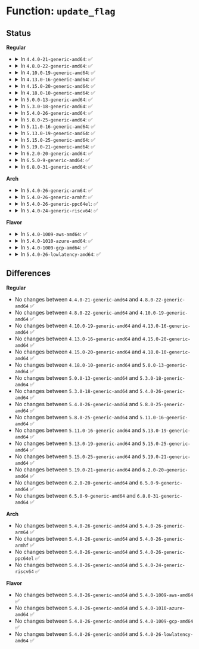 # Function: <code>update_flag</code>

## Status
<b>Regular</b>
<ul>
<li>
<details>
<summary>In <code>4.4.0-21-generic-amd64</code>: ✅</summary>

```c
int update_flag(cpuset_flagbits_t bit, struct cpuset * cs, int turning_on)
```

```json
{
  "name": "update_flag",
  "collision_type": "Unique Static",
  "inline_type": "No",
  "funcs": [
    {
      "addr": 18446744071580008400,
      "name": "update_flag",
      "external": false,
      "loc": "kernel/cpuset.c:1313",
      "file": "kernel/cpuset.c",
      "inline": "seen, unknown",
      "caller_inline": [],
      "caller_func": [
        "kernel/cpuset.c:cpuset_write_u64",
        "kernel/cpuset.c:cpuset_write_u64",
        "kernel/cpuset.c:cpuset_write_u64",
        "kernel/cpuset.c:cpuset_write_u64",
        "kernel/cpuset.c:cpuset_write_u64",
        "kernel/cpuset.c:cpuset_write_u64",
        "kernel/cpuset.c:cpuset_write_u64",
        "kernel/cpuset.c:cpuset_css_offline"
      ]
    }
  ],
  "symbols": [
    {
      "addr": 18446744071580008400,
      "name": "update_flag",
      "section": ".text",
      "bind": "STB_LOCAL",
      "size": 426
    }
  ]
}
```
</details>
</li>
<li>
<details>
<summary>In <code>4.8.0-22-generic-amd64</code>: ✅</summary>

```c
int update_flag(cpuset_flagbits_t bit, struct cpuset * cs, int turning_on)
```

```json
{
  "name": "update_flag",
  "collision_type": "Unique Static",
  "inline_type": "No",
  "funcs": [
    {
      "addr": 18446744071580040912,
      "name": "update_flag",
      "external": false,
      "loc": "kernel/cpuset.c:1315",
      "file": "kernel/cpuset.c",
      "inline": "seen, unknown",
      "caller_inline": [],
      "caller_func": [
        "kernel/cpuset.c:cpuset_css_offline",
        "kernel/cpuset.c:cpuset_write_u64",
        "kernel/cpuset.c:cpuset_write_u64",
        "kernel/cpuset.c:cpuset_write_u64",
        "kernel/cpuset.c:cpuset_write_u64",
        "kernel/cpuset.c:cpuset_write_u64",
        "kernel/cpuset.c:cpuset_write_u64",
        "kernel/cpuset.c:cpuset_write_u64"
      ]
    }
  ],
  "symbols": [
    {
      "addr": 18446744071580040912,
      "name": "update_flag",
      "section": ".text",
      "bind": "STB_LOCAL",
      "size": 427
    }
  ]
}
```
</details>
</li>
<li>
<details>
<summary>In <code>4.10.0-19-generic-amd64</code>: ✅</summary>

```c
int update_flag(cpuset_flagbits_t bit, struct cpuset * cs, int turning_on)
```

```json
{
  "name": "update_flag",
  "collision_type": "Unique Static",
  "inline_type": "No",
  "funcs": [
    {
      "addr": 18446744071580077520,
      "name": "update_flag",
      "external": false,
      "loc": "kernel/cpuset.c:1315",
      "file": "kernel/cpuset.c",
      "inline": "seen, unknown",
      "caller_inline": [],
      "caller_func": [
        "kernel/cpuset.c:cpuset_css_offline",
        "kernel/cpuset.c:cpuset_write_u64",
        "kernel/cpuset.c:cpuset_write_u64",
        "kernel/cpuset.c:cpuset_write_u64",
        "kernel/cpuset.c:cpuset_write_u64",
        "kernel/cpuset.c:cpuset_write_u64",
        "kernel/cpuset.c:cpuset_write_u64",
        "kernel/cpuset.c:cpuset_write_u64"
      ]
    }
  ],
  "symbols": [
    {
      "addr": 18446744071580077520,
      "name": "update_flag",
      "section": ".text",
      "bind": "STB_LOCAL",
      "size": 469
    }
  ]
}
```
</details>
</li>
<li>
<details>
<summary>In <code>4.13.0-16-generic-amd64</code>: ✅</summary>

```c
int update_flag(cpuset_flagbits_t bit, struct cpuset * cs, int turning_on)
```

```json
{
  "name": "update_flag",
  "collision_type": "Unique Static",
  "inline_type": "No",
  "funcs": [
    {
      "addr": 18446744071580082208,
      "name": "update_flag",
      "external": false,
      "loc": "kernel/cgroup/cpuset.c:1303",
      "file": "kernel/cgroup/cpuset.c",
      "inline": "seen, unknown",
      "caller_inline": [],
      "caller_func": [
        "kernel/cgroup/cpuset.c:cpuset_css_offline",
        "kernel/cgroup/cpuset.c:cpuset_write_u64",
        "kernel/cgroup/cpuset.c:cpuset_write_u64",
        "kernel/cgroup/cpuset.c:cpuset_write_u64",
        "kernel/cgroup/cpuset.c:cpuset_write_u64",
        "kernel/cgroup/cpuset.c:cpuset_write_u64",
        "kernel/cgroup/cpuset.c:cpuset_write_u64",
        "kernel/cgroup/cpuset.c:cpuset_write_u64"
      ]
    }
  ],
  "symbols": [
    {
      "addr": 18446744071580082208,
      "name": "update_flag",
      "section": ".text",
      "bind": "STB_LOCAL",
      "size": 449
    }
  ]
}
```
</details>
</li>
<li>
<details>
<summary>In <code>4.15.0-20-generic-amd64</code>: ✅</summary>

```c
int update_flag(cpuset_flagbits_t bit, struct cpuset * cs, int turning_on)
```

```json
{
  "name": "update_flag",
  "collision_type": "Unique Static",
  "inline_type": "No",
  "funcs": [
    {
      "addr": 18446744071580134512,
      "name": "update_flag",
      "external": false,
      "loc": "kernel/cgroup/cpuset.c:1313",
      "file": "kernel/cgroup/cpuset.c",
      "inline": "seen, unknown",
      "caller_inline": [],
      "caller_func": [
        "kernel/cgroup/cpuset.c:cpuset_css_offline",
        "kernel/cgroup/cpuset.c:cpuset_write_u64",
        "kernel/cgroup/cpuset.c:cpuset_write_u64",
        "kernel/cgroup/cpuset.c:cpuset_write_u64",
        "kernel/cgroup/cpuset.c:cpuset_write_u64",
        "kernel/cgroup/cpuset.c:cpuset_write_u64",
        "kernel/cgroup/cpuset.c:cpuset_write_u64",
        "kernel/cgroup/cpuset.c:cpuset_write_u64"
      ]
    }
  ],
  "symbols": [
    {
      "addr": 18446744071580134512,
      "name": "update_flag",
      "section": ".text",
      "bind": "STB_LOCAL",
      "size": 355
    }
  ]
}
```
</details>
</li>
<li>
<details>
<summary>In <code>4.18.0-10-generic-amd64</code>: ✅</summary>

```c
int update_flag(cpuset_flagbits_t bit, struct cpuset * cs, int turning_on)
```

```json
{
  "name": "update_flag",
  "collision_type": "Unique Static",
  "inline_type": "No",
  "funcs": [
    {
      "addr": 18446744071580196864,
      "name": "update_flag",
      "external": false,
      "loc": "kernel/cgroup/cpuset.c:1314",
      "file": "kernel/cgroup/cpuset.c",
      "inline": "seen, unknown",
      "caller_inline": [],
      "caller_func": [
        "kernel/cgroup/cpuset.c:cpuset_css_offline",
        "kernel/cgroup/cpuset.c:cpuset_write_u64",
        "kernel/cgroup/cpuset.c:cpuset_write_u64",
        "kernel/cgroup/cpuset.c:cpuset_write_u64",
        "kernel/cgroup/cpuset.c:cpuset_write_u64",
        "kernel/cgroup/cpuset.c:cpuset_write_u64",
        "kernel/cgroup/cpuset.c:cpuset_write_u64",
        "kernel/cgroup/cpuset.c:cpuset_write_u64"
      ]
    }
  ],
  "symbols": [
    {
      "addr": 18446744071580196864,
      "name": "update_flag",
      "section": ".text",
      "bind": "STB_LOCAL",
      "size": 356
    }
  ]
}
```
</details>
</li>
<li>
<details>
<summary>In <code>5.0.0-13-generic-amd64</code>: ✅</summary>

```c
int update_flag(cpuset_flagbits_t bit, struct cpuset * cs, int turning_on)
```

```json
{
  "name": "update_flag",
  "collision_type": "Unique Static",
  "inline_type": "No",
  "funcs": [
    {
      "addr": 18446744071580245440,
      "name": "update_flag",
      "external": false,
      "loc": "kernel/cgroup/cpuset.c:1837",
      "file": "kernel/cgroup/cpuset.c",
      "inline": "seen, unknown",
      "caller_inline": [],
      "caller_func": [
        "kernel/cgroup/cpuset.c:cpuset_css_offline",
        "kernel/cgroup/cpuset.c:cpuset_write_u64",
        "kernel/cgroup/cpuset.c:cpuset_write_u64",
        "kernel/cgroup/cpuset.c:cpuset_write_u64",
        "kernel/cgroup/cpuset.c:cpuset_write_u64",
        "kernel/cgroup/cpuset.c:cpuset_write_u64",
        "kernel/cgroup/cpuset.c:cpuset_write_u64",
        "kernel/cgroup/cpuset.c:cpuset_write_u64",
        "kernel/cgroup/cpuset.c:update_prstate",
        "kernel/cgroup/cpuset.c:update_prstate",
        "kernel/cgroup/cpuset.c:update_prstate",
        "kernel/cgroup/cpuset.c:update_prstate"
      ]
    }
  ],
  "symbols": [
    {
      "addr": 18446744071580245440,
      "name": "update_flag",
      "section": ".text",
      "bind": "STB_LOCAL",
      "size": 363
    }
  ]
}
```
</details>
</li>
<li>
<details>
<summary>In <code>5.3.0-18-generic-amd64</code>: ✅</summary>

```c
int update_flag(cpuset_flagbits_t bit, struct cpuset * cs, int turning_on)
```

```json
{
  "name": "update_flag",
  "collision_type": "Unique Static",
  "inline_type": "No",
  "funcs": [
    {
      "addr": 18446744071580299632,
      "name": "update_flag",
      "external": false,
      "loc": "kernel/cgroup/cpuset.c:1798",
      "file": "kernel/cgroup/cpuset.c",
      "inline": "seen, unknown",
      "caller_inline": [],
      "caller_func": [
        "kernel/cgroup/cpuset.c:cpuset_css_offline",
        "kernel/cgroup/cpuset.c:cpuset_write_u64",
        "kernel/cgroup/cpuset.c:cpuset_write_u64",
        "kernel/cgroup/cpuset.c:cpuset_write_u64",
        "kernel/cgroup/cpuset.c:cpuset_write_u64",
        "kernel/cgroup/cpuset.c:cpuset_write_u64",
        "kernel/cgroup/cpuset.c:cpuset_write_u64",
        "kernel/cgroup/cpuset.c:cpuset_write_u64",
        "kernel/cgroup/cpuset.c:update_prstate",
        "kernel/cgroup/cpuset.c:update_prstate",
        "kernel/cgroup/cpuset.c:update_prstate",
        "kernel/cgroup/cpuset.c:update_prstate"
      ]
    }
  ],
  "symbols": [
    {
      "addr": 18446744071580299632,
      "name": "update_flag",
      "section": ".text",
      "bind": "STB_LOCAL",
      "size": 369
    }
  ]
}
```
</details>
</li>
<li>
<details>
<summary>In <code>5.4.0-26-generic-amd64</code>: ✅</summary>

```c
int update_flag(cpuset_flagbits_t bit, struct cpuset * cs, int turning_on)
```

```json
{
  "name": "update_flag",
  "collision_type": "Unique Static",
  "inline_type": "No",
  "funcs": [
    {
      "addr": 18446744071580348320,
      "name": "update_flag",
      "external": false,
      "loc": "kernel/cgroup/cpuset.c:1872",
      "file": "kernel/cgroup/cpuset.c",
      "inline": "seen, unknown",
      "caller_inline": [],
      "caller_func": [
        "kernel/cgroup/cpuset.c:cpuset_css_offline",
        "kernel/cgroup/cpuset.c:cpuset_write_u64",
        "kernel/cgroup/cpuset.c:cpuset_write_u64",
        "kernel/cgroup/cpuset.c:cpuset_write_u64",
        "kernel/cgroup/cpuset.c:cpuset_write_u64",
        "kernel/cgroup/cpuset.c:cpuset_write_u64",
        "kernel/cgroup/cpuset.c:cpuset_write_u64",
        "kernel/cgroup/cpuset.c:cpuset_write_u64",
        "kernel/cgroup/cpuset.c:update_prstate",
        "kernel/cgroup/cpuset.c:update_prstate",
        "kernel/cgroup/cpuset.c:update_prstate",
        "kernel/cgroup/cpuset.c:update_prstate"
      ]
    }
  ],
  "symbols": [
    {
      "addr": 18446744071580348320,
      "name": "update_flag",
      "section": ".text",
      "bind": "STB_LOCAL",
      "size": 369
    }
  ]
}
```
</details>
</li>
<li>
<details>
<summary>In <code>5.8.0-25-generic-amd64</code>: ✅</summary>

```c
int update_flag(cpuset_flagbits_t bit, struct cpuset * cs, int turning_on)
```

```json
{
  "name": "update_flag",
  "collision_type": "Unique Static",
  "inline_type": "No",
  "funcs": [
    {
      "addr": 18446744071580419008,
      "name": "update_flag",
      "external": false,
      "loc": "kernel/cgroup/cpuset.c:1874",
      "file": "kernel/cgroup/cpuset.c",
      "inline": "seen, unknown",
      "caller_inline": [],
      "caller_func": [
        "kernel/cgroup/cpuset.c:cpuset_css_offline",
        "kernel/cgroup/cpuset.c:cpuset_write_u64",
        "kernel/cgroup/cpuset.c:cpuset_write_u64",
        "kernel/cgroup/cpuset.c:cpuset_write_u64",
        "kernel/cgroup/cpuset.c:cpuset_write_u64",
        "kernel/cgroup/cpuset.c:cpuset_write_u64",
        "kernel/cgroup/cpuset.c:cpuset_write_u64",
        "kernel/cgroup/cpuset.c:cpuset_write_u64",
        "kernel/cgroup/cpuset.c:update_prstate",
        "kernel/cgroup/cpuset.c:update_prstate",
        "kernel/cgroup/cpuset.c:update_prstate",
        "kernel/cgroup/cpuset.c:update_prstate"
      ]
    }
  ],
  "symbols": [
    {
      "addr": 18446744071580419008,
      "name": "update_flag",
      "section": ".text",
      "bind": "STB_LOCAL",
      "size": 369
    }
  ]
}
```
</details>
</li>
<li>
<details>
<summary>In <code>5.11.0-16-generic-amd64</code>: ✅</summary>

```c
int update_flag(cpuset_flagbits_t bit, struct cpuset * cs, int turning_on)
```

```json
{
  "name": "update_flag",
  "collision_type": "Unique Static",
  "inline_type": "No",
  "funcs": [
    {
      "addr": 18446744071580406416,
      "name": "update_flag",
      "external": false,
      "loc": "kernel/cgroup/cpuset.c:1897",
      "file": "kernel/cgroup/cpuset.c",
      "inline": "seen, unknown",
      "caller_inline": [],
      "caller_func": [
        "kernel/cgroup/cpuset.c:cpuset_css_offline",
        "kernel/cgroup/cpuset.c:cpuset_write_u64",
        "kernel/cgroup/cpuset.c:cpuset_write_u64",
        "kernel/cgroup/cpuset.c:cpuset_write_u64",
        "kernel/cgroup/cpuset.c:cpuset_write_u64",
        "kernel/cgroup/cpuset.c:cpuset_write_u64",
        "kernel/cgroup/cpuset.c:cpuset_write_u64",
        "kernel/cgroup/cpuset.c:cpuset_write_u64",
        "kernel/cgroup/cpuset.c:update_prstate",
        "kernel/cgroup/cpuset.c:update_prstate",
        "kernel/cgroup/cpuset.c:update_prstate",
        "kernel/cgroup/cpuset.c:update_prstate"
      ]
    }
  ],
  "symbols": [
    {
      "addr": 18446744071580406416,
      "name": "update_flag",
      "section": ".text",
      "bind": "STB_LOCAL",
      "size": 369
    }
  ]
}
```
</details>
</li>
<li>
<details>
<summary>In <code>5.13.0-19-generic-amd64</code>: ✅</summary>

```c
int update_flag(cpuset_flagbits_t bit, struct cpuset * cs, int turning_on)
```

```json
{
  "name": "update_flag",
  "collision_type": "Unique Static",
  "inline_type": "No",
  "funcs": [
    {
      "addr": 18446744071580407328,
      "name": "update_flag",
      "external": false,
      "loc": "kernel/cgroup/cpuset.c:1897",
      "file": "kernel/cgroup/cpuset.c",
      "inline": "seen, unknown",
      "caller_inline": [],
      "caller_func": [
        "kernel/cgroup/cpuset.c:cpuset_css_offline",
        "kernel/cgroup/cpuset.c:cpuset_write_u64",
        "kernel/cgroup/cpuset.c:cpuset_write_u64",
        "kernel/cgroup/cpuset.c:cpuset_write_u64",
        "kernel/cgroup/cpuset.c:cpuset_write_u64",
        "kernel/cgroup/cpuset.c:cpuset_write_u64",
        "kernel/cgroup/cpuset.c:cpuset_write_u64",
        "kernel/cgroup/cpuset.c:cpuset_write_u64",
        "kernel/cgroup/cpuset.c:update_prstate",
        "kernel/cgroup/cpuset.c:update_prstate",
        "kernel/cgroup/cpuset.c:update_prstate",
        "kernel/cgroup/cpuset.c:update_prstate"
      ]
    }
  ],
  "symbols": [
    {
      "addr": 18446744071580407328,
      "name": "update_flag",
      "section": ".text",
      "bind": "STB_LOCAL",
      "size": 368
    }
  ]
}
```
</details>
</li>
<li>
<details>
<summary>In <code>5.15.0-25-generic-amd64</code>: ✅</summary>

```c
int update_flag(cpuset_flagbits_t bit, struct cpuset * cs, int turning_on)
```

```json
{
  "name": "update_flag",
  "collision_type": "Unique Static",
  "inline_type": "No",
  "funcs": [
    {
      "addr": 18446744071580570048,
      "name": "update_flag",
      "external": false,
      "loc": "kernel/cgroup/cpuset.c:1948",
      "file": "kernel/cgroup/cpuset.c",
      "inline": "seen, unknown",
      "caller_inline": [],
      "caller_func": [
        "kernel/cgroup/cpuset.c:cpuset_css_offline",
        "kernel/cgroup/cpuset.c:cpuset_write_u64",
        "kernel/cgroup/cpuset.c:cpuset_write_u64",
        "kernel/cgroup/cpuset.c:cpuset_write_u64",
        "kernel/cgroup/cpuset.c:cpuset_write_u64",
        "kernel/cgroup/cpuset.c:cpuset_write_u64",
        "kernel/cgroup/cpuset.c:cpuset_write_u64",
        "kernel/cgroup/cpuset.c:cpuset_write_u64",
        "kernel/cgroup/cpuset.c:update_prstate",
        "kernel/cgroup/cpuset.c:update_prstate",
        "kernel/cgroup/cpuset.c:update_prstate",
        "kernel/cgroup/cpuset.c:update_prstate"
      ]
    }
  ],
  "symbols": [
    {
      "addr": 18446744071580570048,
      "name": "update_flag",
      "section": ".text",
      "bind": "STB_LOCAL",
      "size": 368
    }
  ]
}
```
</details>
</li>
<li>
<details>
<summary>In <code>5.19.0-21-generic-amd64</code>: ✅</summary>

```c
int update_flag(cpuset_flagbits_t bit, struct cpuset * cs, int turning_on)
```

```json
{
  "name": "update_flag",
  "collision_type": "Unique Static",
  "inline_type": "No",
  "funcs": [
    {
      "addr": 18446744071580770720,
      "name": "update_flag",
      "external": false,
      "loc": "kernel/cgroup/cpuset.c:1988",
      "file": "kernel/cgroup/cpuset.c",
      "inline": "seen, unknown",
      "caller_inline": [],
      "caller_func": [
        "kernel/cgroup/cpuset.c:cpuset_css_offline",
        "kernel/cgroup/cpuset.c:cpuset_write_u64",
        "kernel/cgroup/cpuset.c:cpuset_write_u64",
        "kernel/cgroup/cpuset.c:cpuset_write_u64",
        "kernel/cgroup/cpuset.c:cpuset_write_u64",
        "kernel/cgroup/cpuset.c:cpuset_write_u64",
        "kernel/cgroup/cpuset.c:cpuset_write_u64",
        "kernel/cgroup/cpuset.c:cpuset_write_u64",
        "kernel/cgroup/cpuset.c:update_prstate",
        "kernel/cgroup/cpuset.c:update_prstate",
        "kernel/cgroup/cpuset.c:update_prstate",
        "kernel/cgroup/cpuset.c:update_prstate"
      ]
    }
  ],
  "symbols": [
    {
      "addr": 18446744071580770720,
      "name": "update_flag",
      "section": ".text",
      "bind": "STB_LOCAL",
      "size": 477
    }
  ]
}
```
</details>
</li>
<li>
<details>
<summary>In <code>6.2.0-20-generic-amd64</code>: ✅</summary>

```c
int update_flag(cpuset_flagbits_t bit, struct cpuset * cs, int turning_on)
```

```json
{
  "name": "update_flag",
  "collision_type": "Unique Static",
  "inline_type": "No",
  "funcs": [
    {
      "addr": 18446744071581048928,
      "name": "update_flag",
      "external": false,
      "loc": "kernel/cgroup/cpuset.c:2177",
      "file": "kernel/cgroup/cpuset.c",
      "inline": "seen, unknown",
      "caller_inline": [],
      "caller_func": [
        "kernel/cgroup/cpuset.c:cpuset_css_offline",
        "kernel/cgroup/cpuset.c:cpuset_write_u64",
        "kernel/cgroup/cpuset.c:cpuset_write_u64",
        "kernel/cgroup/cpuset.c:cpuset_write_u64",
        "kernel/cgroup/cpuset.c:cpuset_write_u64",
        "kernel/cgroup/cpuset.c:cpuset_write_u64",
        "kernel/cgroup/cpuset.c:cpuset_write_u64",
        "kernel/cgroup/cpuset.c:cpuset_write_u64",
        "kernel/cgroup/cpuset.c:update_prstate",
        "kernel/cgroup/cpuset.c:update_prstate",
        "kernel/cgroup/cpuset.c:update_prstate",
        "kernel/cgroup/cpuset.c:update_prstate",
        "kernel/cgroup/cpuset.c:update_prstate",
        "kernel/cgroup/cpuset.c:update_parent_subparts_cpumask",
        "kernel/cgroup/cpuset.c:update_parent_subparts_cpumask",
        "kernel/cgroup/cpuset.c:update_parent_subparts_cpumask",
        "kernel/cgroup/cpuset.c:update_parent_subparts_cpumask"
      ]
    }
  ],
  "symbols": [
    {
      "addr": 18446744071581048928,
      "name": "update_flag",
      "section": ".text",
      "bind": "STB_LOCAL",
      "size": 477
    }
  ]
}
```
</details>
</li>
<li>
<details>
<summary>In <code>6.5.0-9-generic-amd64</code>: ✅</summary>

```c
int update_flag(cpuset_flagbits_t bit, struct cpuset * cs, int turning_on)
```

```json
{
  "name": "update_flag",
  "collision_type": "Unique Static",
  "inline_type": "No",
  "funcs": [
    {
      "addr": 18446744071581138688,
      "name": "update_flag",
      "external": false,
      "loc": "kernel/cgroup/cpuset.c:2212",
      "file": "kernel/cgroup/cpuset.c",
      "inline": "seen, unknown",
      "caller_inline": [],
      "caller_func": [
        "kernel/cgroup/cpuset.c:cpuset_css_offline",
        "kernel/cgroup/cpuset.c:cpuset_write_u64",
        "kernel/cgroup/cpuset.c:cpuset_write_u64",
        "kernel/cgroup/cpuset.c:cpuset_write_u64",
        "kernel/cgroup/cpuset.c:cpuset_write_u64",
        "kernel/cgroup/cpuset.c:cpuset_write_u64",
        "kernel/cgroup/cpuset.c:cpuset_write_u64",
        "kernel/cgroup/cpuset.c:cpuset_write_u64",
        "kernel/cgroup/cpuset.c:update_prstate",
        "kernel/cgroup/cpuset.c:update_prstate",
        "kernel/cgroup/cpuset.c:update_prstate",
        "kernel/cgroup/cpuset.c:update_prstate",
        "kernel/cgroup/cpuset.c:update_prstate",
        "kernel/cgroup/cpuset.c:update_parent_subparts_cpumask",
        "kernel/cgroup/cpuset.c:update_parent_subparts_cpumask",
        "kernel/cgroup/cpuset.c:update_parent_subparts_cpumask",
        "kernel/cgroup/cpuset.c:update_parent_subparts_cpumask"
      ]
    }
  ],
  "symbols": [
    {
      "addr": 18446744071581138688,
      "name": "update_flag",
      "section": ".text",
      "bind": "STB_LOCAL",
      "size": 467
    }
  ]
}
```
</details>
</li>
<li>
<details>
<summary>In <code>6.8.0-31-generic-amd64</code>: ✅</summary>

```c
int update_flag(cpuset_flagbits_t bit, struct cpuset * cs, int turning_on)
```

```json
{
  "name": "update_flag",
  "collision_type": "Unique Static",
  "inline_type": "No",
  "funcs": [
    {
      "addr": 18446744071581243792,
      "name": "update_flag",
      "external": false,
      "loc": "kernel/cgroup/cpuset.c:2993",
      "file": "kernel/cgroup/cpuset.c",
      "inline": "seen, unknown",
      "caller_inline": [],
      "caller_func": [
        "kernel/cgroup/cpuset.c:cpuset_css_offline",
        "kernel/cgroup/cpuset.c:cpuset_write_u64",
        "kernel/cgroup/cpuset.c:cpuset_write_u64",
        "kernel/cgroup/cpuset.c:cpuset_write_u64",
        "kernel/cgroup/cpuset.c:cpuset_write_u64",
        "kernel/cgroup/cpuset.c:cpuset_write_u64",
        "kernel/cgroup/cpuset.c:cpuset_write_u64",
        "kernel/cgroup/cpuset.c:cpuset_write_u64",
        "kernel/cgroup/cpuset.c:update_partition_exclusive",
        "kernel/cgroup/cpuset.c:update_partition_exclusive"
      ]
    }
  ],
  "symbols": [
    {
      "addr": 18446744071581243792,
      "name": "update_flag",
      "section": ".text",
      "bind": "STB_LOCAL",
      "size": 479
    }
  ]
}
```
</details>
</li>
</ul>
<b>Arch</b>
<ul>
<li>
<details>
<summary>In <code>5.4.0-26-generic-arm64</code>: ✅</summary>

```c
int update_flag(cpuset_flagbits_t bit, struct cpuset * cs, int turning_on)
```

```json
{
  "name": "update_flag",
  "collision_type": "Unique Static",
  "inline_type": "No",
  "funcs": [
    {
      "addr": 18446603336491604504,
      "name": "update_flag",
      "external": false,
      "loc": "kernel/cgroup/cpuset.c:1872",
      "file": "kernel/cgroup/cpuset.c",
      "inline": "seen, unknown",
      "caller_inline": [],
      "caller_func": [
        "kernel/cgroup/cpuset.c:cpuset_css_offline",
        "kernel/cgroup/cpuset.c:cpuset_write_u64",
        "kernel/cgroup/cpuset.c:cpuset_write_u64",
        "kernel/cgroup/cpuset.c:cpuset_write_u64",
        "kernel/cgroup/cpuset.c:cpuset_write_u64",
        "kernel/cgroup/cpuset.c:cpuset_write_u64",
        "kernel/cgroup/cpuset.c:cpuset_write_u64",
        "kernel/cgroup/cpuset.c:cpuset_write_u64",
        "kernel/cgroup/cpuset.c:update_prstate",
        "kernel/cgroup/cpuset.c:update_prstate",
        "kernel/cgroup/cpuset.c:update_prstate"
      ]
    }
  ],
  "symbols": [
    {
      "addr": 18446603336491604504,
      "name": "update_flag",
      "section": ".text",
      "bind": "STB_LOCAL",
      "size": 456
    }
  ]
}
```
</details>
</li>
<li>
<details>
<summary>In <code>5.4.0-26-generic-armhf</code>: ✅</summary>

```c
int update_flag(cpuset_flagbits_t bit, struct cpuset * cs, int turning_on)
```

```json
{
  "name": "update_flag",
  "collision_type": "Unique Static",
  "inline_type": "No",
  "funcs": [
    {
      "addr": 3225562368,
      "name": "update_flag",
      "external": false,
      "loc": "kernel/cgroup/cpuset.c:1872",
      "file": "kernel/cgroup/cpuset.c",
      "inline": "seen, unknown",
      "caller_inline": [],
      "caller_func": [
        "kernel/cgroup/cpuset.c:cpuset_css_offline",
        "kernel/cgroup/cpuset.c:cpuset_write_u64",
        "kernel/cgroup/cpuset.c:cpuset_write_u64",
        "kernel/cgroup/cpuset.c:cpuset_write_u64",
        "kernel/cgroup/cpuset.c:cpuset_write_u64",
        "kernel/cgroup/cpuset.c:cpuset_write_u64",
        "kernel/cgroup/cpuset.c:cpuset_write_u64",
        "kernel/cgroup/cpuset.c:cpuset_write_u64",
        "kernel/cgroup/cpuset.c:update_prstate",
        "kernel/cgroup/cpuset.c:update_prstate",
        "kernel/cgroup/cpuset.c:update_prstate",
        "kernel/cgroup/cpuset.c:update_prstate"
      ]
    }
  ],
  "symbols": [
    {
      "addr": 3225562368,
      "name": "update_flag",
      "section": ".text",
      "bind": "STB_LOCAL",
      "size": 384
    }
  ]
}
```
</details>
</li>
<li>
<details>
<summary>In <code>5.4.0-26-generic-ppc64el</code>: ✅</summary>

```c
int update_flag(cpuset_flagbits_t bit, struct cpuset * cs, int turning_on)
```

```json
{
  "name": "update_flag",
  "collision_type": "Unique Static",
  "inline_type": "No",
  "funcs": [
    {
      "addr": 13835058055284596720,
      "name": "update_flag",
      "external": false,
      "loc": "kernel/cgroup/cpuset.c:1872",
      "file": "kernel/cgroup/cpuset.c",
      "inline": "seen, unknown",
      "caller_inline": [],
      "caller_func": [
        "kernel/cgroup/cpuset.c:cpuset_css_offline",
        "kernel/cgroup/cpuset.c:cpuset_write_u64",
        "kernel/cgroup/cpuset.c:cpuset_write_u64",
        "kernel/cgroup/cpuset.c:cpuset_write_u64",
        "kernel/cgroup/cpuset.c:cpuset_write_u64",
        "kernel/cgroup/cpuset.c:cpuset_write_u64",
        "kernel/cgroup/cpuset.c:cpuset_write_u64",
        "kernel/cgroup/cpuset.c:cpuset_write_u64",
        "kernel/cgroup/cpuset.c:update_prstate",
        "kernel/cgroup/cpuset.c:update_prstate",
        "kernel/cgroup/cpuset.c:update_prstate",
        "kernel/cgroup/cpuset.c:update_prstate"
      ]
    }
  ],
  "symbols": [
    {
      "addr": 13835058055284596720,
      "name": "update_flag",
      "section": ".text",
      "bind": "STB_LOCAL",
      "size": 504
    }
  ]
}
```
</details>
</li>
<li>
<details>
<summary>In <code>5.4.0-24-generic-riscv64</code>: ✅</summary>

```c
int update_flag(cpuset_flagbits_t bit, struct cpuset * cs, int turning_on)
```

```json
{
  "name": "update_flag",
  "collision_type": "Unique Static",
  "inline_type": "No",
  "funcs": [
    {
      "addr": 18446743936272007958,
      "name": "update_flag",
      "external": false,
      "loc": "kernel/cgroup/cpuset.c:1872",
      "file": "kernel/cgroup/cpuset.c",
      "inline": "seen, unknown",
      "caller_inline": [],
      "caller_func": [
        "kernel/cgroup/cpuset.c:cpuset_css_offline",
        "kernel/cgroup/cpuset.c:cpuset_write_u64",
        "kernel/cgroup/cpuset.c:cpuset_write_u64",
        "kernel/cgroup/cpuset.c:cpuset_write_u64",
        "kernel/cgroup/cpuset.c:cpuset_write_u64",
        "kernel/cgroup/cpuset.c:cpuset_write_u64",
        "kernel/cgroup/cpuset.c:cpuset_write_u64",
        "kernel/cgroup/cpuset.c:cpuset_write_u64",
        "kernel/cgroup/cpuset.c:update_prstate",
        "kernel/cgroup/cpuset.c:update_prstate",
        "kernel/cgroup/cpuset.c:update_prstate",
        "kernel/cgroup/cpuset.c:update_prstate"
      ]
    }
  ],
  "symbols": [
    {
      "addr": 18446743936272007958,
      "name": "update_flag",
      "section": ".text",
      "bind": "STB_LOCAL",
      "size": 330
    }
  ]
}
```
</details>
</li>
</ul>
<b>Flavor</b>
<ul>
<li>
<details>
<summary>In <code>5.4.0-1009-aws-amd64</code>: ✅</summary>

```c
int update_flag(cpuset_flagbits_t bit, struct cpuset * cs, int turning_on)
```

```json
{
  "name": "update_flag",
  "collision_type": "Unique Static",
  "inline_type": "No",
  "funcs": [
    {
      "addr": 18446744071580317120,
      "name": "update_flag",
      "external": false,
      "loc": "kernel/cgroup/cpuset.c:1872",
      "file": "kernel/cgroup/cpuset.c",
      "inline": "seen, unknown",
      "caller_inline": [],
      "caller_func": [
        "kernel/cgroup/cpuset.c:cpuset_css_offline",
        "kernel/cgroup/cpuset.c:cpuset_write_u64",
        "kernel/cgroup/cpuset.c:cpuset_write_u64",
        "kernel/cgroup/cpuset.c:cpuset_write_u64",
        "kernel/cgroup/cpuset.c:cpuset_write_u64",
        "kernel/cgroup/cpuset.c:cpuset_write_u64",
        "kernel/cgroup/cpuset.c:cpuset_write_u64",
        "kernel/cgroup/cpuset.c:cpuset_write_u64",
        "kernel/cgroup/cpuset.c:update_prstate",
        "kernel/cgroup/cpuset.c:update_prstate",
        "kernel/cgroup/cpuset.c:update_prstate",
        "kernel/cgroup/cpuset.c:update_prstate"
      ]
    }
  ],
  "symbols": [
    {
      "addr": 18446744071580317120,
      "name": "update_flag",
      "section": ".text",
      "bind": "STB_LOCAL",
      "size": 369
    }
  ]
}
```
</details>
</li>
<li>
<details>
<summary>In <code>5.4.0-1010-azure-amd64</code>: ✅</summary>

```c
int update_flag(cpuset_flagbits_t bit, struct cpuset * cs, int turning_on)
```

```json
{
  "name": "update_flag",
  "collision_type": "Unique Static",
  "inline_type": "No",
  "funcs": [
    {
      "addr": 18446744071580264432,
      "name": "update_flag",
      "external": false,
      "loc": "kernel/cgroup/cpuset.c:1872",
      "file": "kernel/cgroup/cpuset.c",
      "inline": "seen, unknown",
      "caller_inline": [],
      "caller_func": [
        "kernel/cgroup/cpuset.c:cpuset_css_offline",
        "kernel/cgroup/cpuset.c:cpuset_write_u64",
        "kernel/cgroup/cpuset.c:cpuset_write_u64",
        "kernel/cgroup/cpuset.c:cpuset_write_u64",
        "kernel/cgroup/cpuset.c:cpuset_write_u64",
        "kernel/cgroup/cpuset.c:cpuset_write_u64",
        "kernel/cgroup/cpuset.c:cpuset_write_u64",
        "kernel/cgroup/cpuset.c:cpuset_write_u64",
        "kernel/cgroup/cpuset.c:update_prstate",
        "kernel/cgroup/cpuset.c:update_prstate",
        "kernel/cgroup/cpuset.c:update_prstate",
        "kernel/cgroup/cpuset.c:update_prstate"
      ]
    }
  ],
  "symbols": [
    {
      "addr": 18446744071580264432,
      "name": "update_flag",
      "section": ".text",
      "bind": "STB_LOCAL",
      "size": 363
    }
  ]
}
```
</details>
</li>
<li>
<details>
<summary>In <code>5.4.0-1009-gcp-amd64</code>: ✅</summary>

```c
int update_flag(cpuset_flagbits_t bit, struct cpuset * cs, int turning_on)
```

```json
{
  "name": "update_flag",
  "collision_type": "Unique Static",
  "inline_type": "No",
  "funcs": [
    {
      "addr": 18446744071580308368,
      "name": "update_flag",
      "external": false,
      "loc": "kernel/cgroup/cpuset.c:1872",
      "file": "kernel/cgroup/cpuset.c",
      "inline": "seen, unknown",
      "caller_inline": [],
      "caller_func": [
        "kernel/cgroup/cpuset.c:cpuset_css_offline",
        "kernel/cgroup/cpuset.c:cpuset_write_u64",
        "kernel/cgroup/cpuset.c:cpuset_write_u64",
        "kernel/cgroup/cpuset.c:cpuset_write_u64",
        "kernel/cgroup/cpuset.c:cpuset_write_u64",
        "kernel/cgroup/cpuset.c:cpuset_write_u64",
        "kernel/cgroup/cpuset.c:cpuset_write_u64",
        "kernel/cgroup/cpuset.c:cpuset_write_u64",
        "kernel/cgroup/cpuset.c:update_prstate",
        "kernel/cgroup/cpuset.c:update_prstate",
        "kernel/cgroup/cpuset.c:update_prstate",
        "kernel/cgroup/cpuset.c:update_prstate"
      ]
    }
  ],
  "symbols": [
    {
      "addr": 18446744071580308368,
      "name": "update_flag",
      "section": ".text",
      "bind": "STB_LOCAL",
      "size": 369
    }
  ]
}
```
</details>
</li>
<li>
<details>
<summary>In <code>5.4.0-26-lowlatency-amd64</code>: ✅</summary>

```c
int update_flag(cpuset_flagbits_t bit, struct cpuset * cs, int turning_on)
```

```json
{
  "name": "update_flag",
  "collision_type": "Unique Static",
  "inline_type": "No",
  "funcs": [
    {
      "addr": 18446744071580362912,
      "name": "update_flag",
      "external": false,
      "loc": "kernel/cgroup/cpuset.c:1872",
      "file": "kernel/cgroup/cpuset.c",
      "inline": "seen, unknown",
      "caller_inline": [],
      "caller_func": [
        "kernel/cgroup/cpuset.c:cpuset_css_offline",
        "kernel/cgroup/cpuset.c:cpuset_write_u64",
        "kernel/cgroup/cpuset.c:cpuset_write_u64",
        "kernel/cgroup/cpuset.c:cpuset_write_u64",
        "kernel/cgroup/cpuset.c:cpuset_write_u64",
        "kernel/cgroup/cpuset.c:cpuset_write_u64",
        "kernel/cgroup/cpuset.c:cpuset_write_u64",
        "kernel/cgroup/cpuset.c:cpuset_write_u64",
        "kernel/cgroup/cpuset.c:update_prstate",
        "kernel/cgroup/cpuset.c:update_prstate",
        "kernel/cgroup/cpuset.c:update_prstate",
        "kernel/cgroup/cpuset.c:update_prstate"
      ]
    }
  ],
  "symbols": [
    {
      "addr": 18446744071580362912,
      "name": "update_flag",
      "section": ".text",
      "bind": "STB_LOCAL",
      "size": 485
    }
  ]
}
```
</details>
</li>
</ul>

## Differences
<b>Regular</b>
<ul>
<li>
No changes between <code>4.4.0-21-generic-amd64</code> and <code>4.8.0-22-generic-amd64</code> ✅
</li>
<li>
No changes between <code>4.8.0-22-generic-amd64</code> and <code>4.10.0-19-generic-amd64</code> ✅
</li>
<li>
No changes between <code>4.10.0-19-generic-amd64</code> and <code>4.13.0-16-generic-amd64</code> ✅
</li>
<li>
No changes between <code>4.13.0-16-generic-amd64</code> and <code>4.15.0-20-generic-amd64</code> ✅
</li>
<li>
No changes between <code>4.15.0-20-generic-amd64</code> and <code>4.18.0-10-generic-amd64</code> ✅
</li>
<li>
No changes between <code>4.18.0-10-generic-amd64</code> and <code>5.0.0-13-generic-amd64</code> ✅
</li>
<li>
No changes between <code>5.0.0-13-generic-amd64</code> and <code>5.3.0-18-generic-amd64</code> ✅
</li>
<li>
No changes between <code>5.3.0-18-generic-amd64</code> and <code>5.4.0-26-generic-amd64</code> ✅
</li>
<li>
No changes between <code>5.4.0-26-generic-amd64</code> and <code>5.8.0-25-generic-amd64</code> ✅
</li>
<li>
No changes between <code>5.8.0-25-generic-amd64</code> and <code>5.11.0-16-generic-amd64</code> ✅
</li>
<li>
No changes between <code>5.11.0-16-generic-amd64</code> and <code>5.13.0-19-generic-amd64</code> ✅
</li>
<li>
No changes between <code>5.13.0-19-generic-amd64</code> and <code>5.15.0-25-generic-amd64</code> ✅
</li>
<li>
No changes between <code>5.15.0-25-generic-amd64</code> and <code>5.19.0-21-generic-amd64</code> ✅
</li>
<li>
No changes between <code>5.19.0-21-generic-amd64</code> and <code>6.2.0-20-generic-amd64</code> ✅
</li>
<li>
No changes between <code>6.2.0-20-generic-amd64</code> and <code>6.5.0-9-generic-amd64</code> ✅
</li>
<li>
No changes between <code>6.5.0-9-generic-amd64</code> and <code>6.8.0-31-generic-amd64</code> ✅
</li>
</ul>
<b>Arch</b>
<ul>
<li>
No changes between <code>5.4.0-26-generic-amd64</code> and <code>5.4.0-26-generic-arm64</code> ✅
</li>
<li>
No changes between <code>5.4.0-26-generic-amd64</code> and <code>5.4.0-26-generic-armhf</code> ✅
</li>
<li>
No changes between <code>5.4.0-26-generic-amd64</code> and <code>5.4.0-26-generic-ppc64el</code> ✅
</li>
<li>
No changes between <code>5.4.0-26-generic-amd64</code> and <code>5.4.0-24-generic-riscv64</code> ✅
</li>
</ul>
<b>Flavor</b>
<ul>
<li>
No changes between <code>5.4.0-26-generic-amd64</code> and <code>5.4.0-1009-aws-amd64</code> ✅
</li>
<li>
No changes between <code>5.4.0-26-generic-amd64</code> and <code>5.4.0-1010-azure-amd64</code> ✅
</li>
<li>
No changes between <code>5.4.0-26-generic-amd64</code> and <code>5.4.0-1009-gcp-amd64</code> ✅
</li>
<li>
No changes between <code>5.4.0-26-generic-amd64</code> and <code>5.4.0-26-lowlatency-amd64</code> ✅
</li>
</ul>
